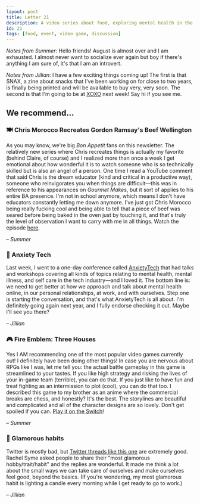 ```yaml
---
layout: post
title: Letter 21
description: A video series about food, exploring mental health in the tech industry, the video game that has taken over Summer's life, and a good Twitter thread.
id: 21
tags: [food, event, video game, discussion]
---
```


_Notes from Summer_: Hello friends! August is almost over and I am exhausted. I almost never want to socialize ever again but boy if there's anything I am sure of, it's that I am an introvert.

_Notes from Jillian_: I have a few exciting things coming up! The first is that SNAX, a zine about snacks that I've been working on for close to two years, is finally being printed and will be available to buy very, very soon. The second is that I'm going to be at [XOXO](https://xoxofest.com/) next week! Say hi if you see me.

## We recommend...

### 🍽️ Chris Morocco Recreates Gordon Ramsay's Beef Wellington

As you may know, we're big _Bon Appetit_ fans on this newsletter. The relatively new series where Chris recreates things is actually my favorite (behind Claire, of course) and I realized more than once a week I get emotional about how wonderful it is to watch someone who is so technically skilled but is also an angel of a person. One time I read a YouTube comment that said Chris is the dream educator (kind and critical in a productive way), someone who reinvigorates you when things are difficult—this was in reference to his appearances on _Gourmet Makes_, but it sort of applies to his entire BA presence. I'm not in school anymore, which means I don't have educators constantly letting me down anymore. I've just got Chris Morocco being really fucking cool and being able to tell that a piece of beef was seared before being baked in the oven just by touching it, and that's truly the level of observation I want to carry with me in all things. Watch the episode [here](https://www.youtube.com/watch?v=3eVMgUrEazA).

– _Summer_

### 🎉 Anxiety Tech

Last week, I went to a one-day conference called [AnxietyTech](https://www.anxietytech.com/) that had talks and workshops covering all kinds of topics relating to mental health, mental illness, and self care in the tech industry—and I loved it. The bottom line is: we need to get better at how we approach and talk about mental health online, in our personal relationships, at work, and with ourselves. Step one is starting the conversation, and that's what AnxietyTech is all about. I'm definitely going again next year, and I fully endorse checking it out. Maybe I'll see you there?

– _Jillian_

### 🎮 Fire Emblem: Three Houses

Yes I AM recommending one of the most popular video games currently out! I definitely have been doing other things! In case you are nervous about RPGs like I was, let me tell you: the actual battle gameplay in this game is streamlined to your tastes. If you like high strategy and risking the lives of your in-game team (terrible), you can do that. If you just like to have fun and treat fighting as an intermission to plot (cool), you can do that too. I described this game to my brother as an anime where the commercial breaks are chess, and honestly? It's the best. The storylines are beautiful and complicated and all of the character designs are so lovely. Don't get spoiled if you can. [Play it on the Switch](https://fireemblem.nintendo.com/three-houses/)!

– _Summer_

### 💬 Glamorous habits

Twitter is mostly bad, but [Twitter threads like this one](https://twitter.com/rachsyme/status/1164914549092442113?s=21) are extremely good. Rachel Syme asked people to share their "most glamorous hobby/trait/habit" and the replies are wonderful. It made me think a lot about the small ways we can take care of ourselves and make ourselves feel good, beyond the basics. (If you're wondering, my most glamorous habit is lighting a candle every morning while I get ready to go to work.)

– _Jillian_

